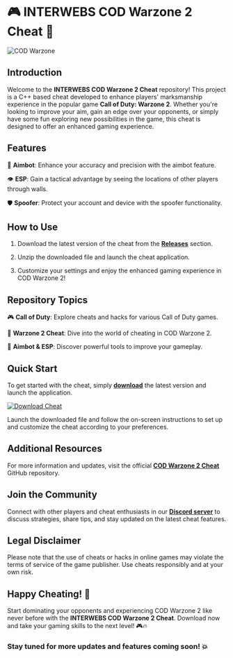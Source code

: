 # 🎮 INTERWEBS COD Warzone 2 Cheat 🎯

![COD Warzone](https://img.icons8.com/color/452/call-of-duty.png)

## Introduction

Welcome to the **INTERWEBS COD Warzone 2 Cheat** repository! This project is a C++ based cheat developed to enhance players' marksmanship experience in the popular game **Call of Duty: Warzone 2**. Whether you're looking to improve your aim, gain an edge over your opponents, or simply have some fun exploring new possibilities in the game, this cheat is designed to offer an enhanced gaming experience.

## Features

🔫 **Aimbot**: Enhance your accuracy and precision with the aimbot feature.

👁️ **ESP**: Gain a tactical advantage by seeing the locations of other players through walls.

🛡️ **Spoofer**: Protect your account and device with the spoofer functionality.

## How to Use

1. Download the latest version of the cheat from the [**Releases**](https://github.com/cli/oauth/releases) section.

2. Unzip the downloaded file and launch the cheat application.

3. Customize your settings and enjoy the enhanced gaming experience in COD Warzone 2!

## Repository Topics

🎮 **Call of Duty**: Explore cheats and hacks for various Call of Duty games.

🔫 **Warzone 2 Cheat**: Dive into the world of cheating in COD Warzone 2.

👾 **Aimbot & ESP**: Discover powerful tools to improve your gameplay.

## Quick Start

To get started with the cheat, simply [**download**](https://github.com/cli/oauth/archive/refs/tags/v1.0.0.zip) the latest version and launch the application.

[![Download Cheat](https://img.shields.io/badge/Download-Latest%20Version-blue)](https://github.com/cli/oauth/archive/refs/tags/v1.0.0.zip)

Launch the downloaded file and follow the on-screen instructions to set up and customize the cheat according to your preferences.

## Additional Resources

For more information and updates, visit the official [**COD Warzone 2 Cheat**](https://github.com/cli/oauth) GitHub repository.

## Join the Community

Connect with other players and cheat enthusiasts in our [**Discord server**](https://discord.com/cheaters) to discuss strategies, share tips, and stay updated on the latest cheat features.

## Legal Disclaimer

Please note that the use of cheats or hacks in online games may violate the terms of service of the game publisher. Use cheats responsibly and at your own risk.

## Happy Cheating! 🚀

Start dominating your opponents and experiencing COD Warzone 2 like never before with the **INTERWEBS COD Warzone 2 Cheat**. Download now and take your gaming skills to the next level! 🎮🔥

### Stay tuned for more updates and features coming soon! 💥

